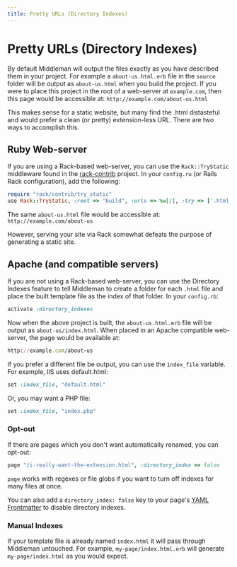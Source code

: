 ```yaml
---
title: Pretty URLs (Directory Indexes)
---
```


# Pretty URLs (Directory Indexes)

By default Middleman will output the files exactly as you have described them in your project. For example a `about-us.html.erb` file in the `source` folder will be output as `about-us.html` when you build the project. If you were to place this project in the root of a web-server at `example.com`, then this page would be accessible at: `http://example.com/about-us.html`

This makes sense for a static website, but many find the .html distasteful and would prefer a clean (or pretty) extension-less URL. There are two ways to accomplish this.

## Ruby Web-server

If you are using a Rack-based web-server, you can use the `Rack::TryStatic` middleware found in the [rack-contrib] project. In your `config.ru` (or Rails Rack configuration), add the following:

``` ruby
require "rack/contrib/try_static"
use Rack::TryStatic, :root => "build", :urls => %w[/], :try => ['.html']
```

The same `about-us.html` file would be accessible at: `http://example.com/about-us`
    
However, serving your site via Rack somewhat defeats the purpose of generating a static site.

## Apache (and compatible servers)

If you are not using a Rack-based web-server, you can use the Directory Indexes feature to tell Middleman to create a folder for each `.html` file and place the built template file as the index of that folder. In your `config.rb`:

``` ruby
activate :directory_indexes
```

Now when the above project is built, the `about-us.html.erb` file will be output as `about-us/index.html`. When placed in an Apache compatible web-server, the page would be available at:

``` ruby
http://example.com/about-us
```

If you prefer a different file be output, you can use the `index_file` variable. For example, IIS uses default.html:

``` ruby
set :index_file, "default.html"
```

Or, you may want a PHP file:

``` ruby
set :index_file, "index.php"
```

### Opt-out

If there are pages which you don't want automatically renamed, you can opt-out:

``` ruby
page "/i-really-want-the-extension.html", :directory_index => false
```

`page` works with regexes or file globs if you want to turn off indexes for many files at once.

You can also add a `directory_index: false` key to your page's [YAML Frontmatter](/metadata/yaml-frontmatter) to disable directory indexes.

### Manual Indexes

If your template file is already named `index.html` it will pass through Middleman untouched. For example, `my-page/index.html.erb` will generate `my-page/index.html` as you would expect.

[rack-contrib]: https://github.com/rack/rack-contrib/
